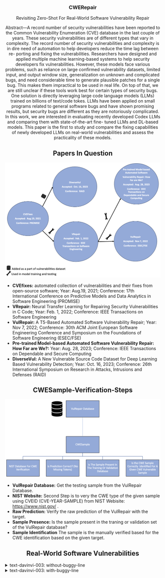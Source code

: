 <p align="center">
  </a>
  <h3 align="center">CWERepair</a></h3>
  <p align="center">
    Revisiting Zero-Shot For Real-World Software Vulnerability Repair
  </p>
</p>

<div align="center">
Abstract—A record number of security vulnerabilities have
been reported to the Common Vulnerability Enumeration (CVE)
database in the last couple of years. These security vulnerabilities
are of different types that vary in complexity. The record number
of security vulnerabilities and complexity is in dire need of
automation to help developers reduce the time lag between re-
porting and fixing the vulnerabilities. Researchers have designed
and applied multiple machine learning-based systems to help
security developers fix vulnerabilities. However, these models
face various problems, such as reliance on large confirmed
vulnerability datasets, limited input, and output window size,
generalization on unknown and complicated bugs, and need
considerable time to generate plausible patches for a single bug.
This makes them impractical to be used in real life. On top of
that, we are still unclear if these tools work best for certain
types of security bugs. One solution is directly leveraging large
code language models (LLMs) trained on billions of text/code
tokes. LLMs have been applied on small programs related to
general software bugs and have shown promising results, but
security bugs are different as they are notoriously complicated.
In this work, we are interested in evaluating recently developed
Codex LLMs and comparing them with state-of-the-art fine-
tuned LLMs and DL-based models. This paper is the first to
study and compare the fixing capabilities of newly developed
LLMs on real-world vulnerabilities and assess the practicality of
these models.
</div>


<div align="center">
  
  ## Papers In Question
  
</div>

![](Papers-In-Question.png)

- **CVEfixes:** automated collection of vulnerabilities and their fixes from open-source software; Year: Aug.19, 2021; Conference: 17th International Conference on Predictive Models and Data Analytics in Software Engineering (PROMISE)
- **VRepair:** Neural Transfer Learning for Repairing Security Vulnerabilities in C Code; Year: Feb. 1, 2022; Conference: IEEE Transactions on Software Engineering
- **VulRepair:** A T5-Based Automated Software Vulnerability Repair; Year: Nov 7, 2022; Conference: 30th ACM Joint European Software Engineering Conference and Symposium on the Foundations of Software Engineering (ESEC/FSE)
- **Pre-trained Model-based Automated Software Vulnerability Repair: How Far are We?:** Year: Aug. 28, 2023; Conference: IEEE Transactions on Dependable and Secure Computing
- **DiverseVul:** A New Vulnerable Source Code Dataset for Deep Learning Based Vulnerability Detection; Year: Oct. 16, 2023; Conference: 26th International Symposium on Research in Attacks, Intrusions and Defenses (RAID)



<div align="center">
  
  ## CWESample-Verification-Steps
  
</div>

![](CWESample-Verification-Steps.png)

- **VulRepair Database:** Get the testing sample from the VulRepair Database.
- **NIST Website:** Second Step is to very the CWE type of the given sample using CVEID (CVE-YEAR-SAMPLE) from NIST Webisite: https://www.nist.gov/ .
- **Raw Prediction:** Verify the raw prediction of the VulRepair with the target.
- **Sample Presence:** Is the sample present in the traning or validation set of the VulRepair database?
- **Sample Identification** The sample is the manually verified based for the CWE identification based on the given target.


<div align="center">

## Real-World Software Vulnerabilities

</div>


<details>
<summary>text-davinvi-003: without-buggy-line</summary>

<h3>
    <b>
        <div align="center">
            Performance on Top- 10 Most Dangerous CWEs in 2021
        </div>
    </b>
</h3>
  
<div align="center">

| Rank | CWE Type | Name                                                                                       | Count | VRepair | VulRepair | CWERepair |
|------|----------|--------------------------------------------------------------------------------------------|-------|---------|-----------|-----------|
| 1    | CWE-787  | Out-of-bounds Write                                                                        | 53    |         | 16        |           |
| 2    | CWE-79   | Improper Neutralization of Input During Web Page Generation ('Cross-site Scripting')       | 1     |         | 0         |  0        |
| 3    | CWE-125  | Out-of-bounds Read                                                                         | 170   |         | 54        |           |
| 4    | CWE-20   | Improper Input Validation                                                                  | 152   |         | 68        |           |
| 5    | CWE-78   | Improper Neutralization of Special Elements used in an OS Command ('OS Command Injection') | 3     |         | 1         |           |
| 6    | CWE-89   | Improper Neutralization of Special Elements used in an SQL Command ('SQL Injection')       | 5     |         | 1         |  0        |
| 7    | CWE-416  | Use After Free                                                                             | 55    |         | 29        |           |
| 8    | CWE-22   | Improper Limitation of a Pathname to a Restricted Directory ('Path Traversal')             | 8     |         | 2         |           |
| 9    | CWE-352  | Cross-Site Request Forgery (CSRF)                                                          | 2     |         | 0         |           |
| 10   | CWE-434  | Unrestricted Upload of File with Dangerous Type                                            | -     | -       | -         |           |

</div>
</details>

<details>
<summary>text-davinvi-003: with-buggy-line</summary>

<h3>
    <b>
        <div align="center">
            Performance on Top- 10 Most Dangerous CWEs in 2021
        </div>
    </b>
</h3>
  
<div align="center">

| Rank | CWE Type | Name                                                                                       | Count | VRepair | VulRepair | CWERepair |
|------|----------|--------------------------------------------------------------------------------------------|-------|---------|-----------|-----------|
| 1    | CWE-787  | Out-of-bounds Write                                                                        | 53    |         | 16        |           |
| 2    | CWE-79   | Improper Neutralization of Input During Web Page Generation ('Cross-site Scripting')       | 1     |         | 0         |  0        |
| 3    | CWE-125  | Out-of-bounds Read                                                                         | 170   |         | 54        |           |
| 4    | CWE-20   | Improper Input Validation                                                                  | 152   |         | 68        |           |
| 5    | CWE-78   | Improper Neutralization of Special Elements used in an OS Command ('OS Command Injection') | 3     |         | 1         |           |
| 6    | CWE-89   | Improper Neutralization of Special Elements used in an SQL Command ('SQL Injection')       | 5     |         | 1         |  1        |
| 7    | CWE-416  | Use After Free                                                                             | 55    |         | 29        |           |
| 8    | CWE-22   | Improper Limitation of a Pathname to a Restricted Directory ('Path Traversal')             | 8     |         | 2         |           |
| 9    | CWE-352  | Cross-Site Request Forgery (CSRF)                                                          | 2     |         | 0         |           |
| 10   | CWE-434  | Unrestricted Upload of File with Dangerous Type                                            | -     | -       | -         |           |

</div>
</details>





